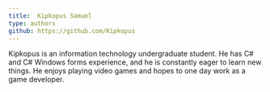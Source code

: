 ```yaml
---
title:  Kipkopus Samuel
type: authors
github: https://github.com/Kipkopus
---
```

Kipkopus is an information technology undergraduate student. He has C# and C# Windows forms experience, and he is constantly eager to learn new things. He enjoys playing video games and hopes to one day work as a game developer.